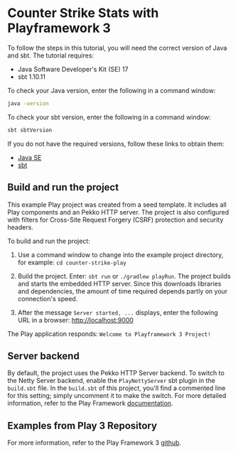 # Counter Strike Stats with Playframework 3

To follow the steps in this tutorial, you will need the correct version of Java and sbt. The tutorial requires:

* Java Software Developer's Kit (SE) 17
* sbt 1.10.11

To check your Java version, enter the following in a command window:

```bash
java -version
```

To check your sbt version, enter the following in a command window:

```bash
sbt sbtVersion
```

If you do not have the required versions, follow these links to obtain them:

* [Java SE](https://docs.aws.amazon.com/corretto/latest/corretto-17-ug/downloads-list.html)
* [sbt](http://www.scala-sbt.org/download.html)

## Build and run the project

This example Play project was created from a seed template. It includes all Play components and an Pekko HTTP server. The project is also configured with filters for Cross-Site Request Forgery (CSRF) protection and security headers.

To build and run the project:

1. Use a command window to change into the example project directory, for example: `cd counter-strike-play`

2. Build the project. Enter: `sbt run` or `./gradlew playRun`. The project builds and starts the embedded HTTP server. Since this downloads libraries and dependencies, the amount of time required depends partly on your connection's speed.

3. After the message `Server started, ...` displays, enter the following URL in a browser: <http://localhost:9000>

The Play application responds: `Welcome to Playframework 3 Project!`

## Server backend

By default, the project uses the Pekko HTTP Server backend. To switch to the Netty Server backend, enable the `PlayNettyServer` sbt plugin in the `build.sbt` file.
In the `build.sbt` of this project, you'll find a commented line for this setting; simply uncomment it to make the switch.
For more detailed information, refer to the Play Framework [documentation](https://www.playframework.com/documentation/3.0.x/Server).

## Examples from Play 3 Repository

For more information, refer to the Play Framework 3 [github](https://github.com/playframework/play-samples).
